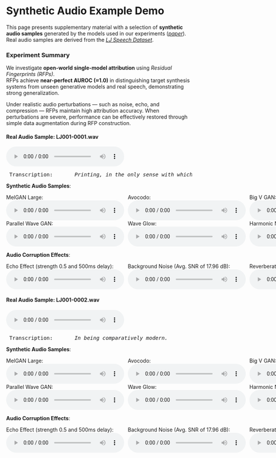 # Synthetic Audio Example Demo

This page presents supplementary material with a selection of **synthetic audio samples** generated by the models used in our experiments ([*paper*](https://github.com/blindconf/fingerprint/)).  
Real audio samples are derived from the [*LJ Speech Dataset*](https://keithito.com/LJ-Speech-Dataset/).

### Experiment Summary
We investigate **open-world single-model attribution** using *Residual Fingerprints (RFPs)*.  
RFPs achieve **near-perfect AUROC (≈1.0)** in distinguishing target synthesis systems from unseen generative models and real speech, demonstrating strong generalization.

Under realistic audio perturbations — such as noise, echo, and compression — RFPs maintain high attribution accuracy.
When perturbations are severe, performance can be effectively restored through simple data augmentation during RFP construction.

#### Real Audio Sample: LJ001-0001.wav
<audio style="width:320px" controls="controls">
	<source src="audio_clips/real_LJ001-0001" type="audio/wav" />
</audio>

<pre> Transcription:       <em>Printing, in the only sense with which we are at present concerned, differs from most if not from all the arts and crafts represented in the Exhibition.</em>
</pre>

**Synthetic Audio Samples**:
<div style="display: flex; gap: 10px;">
    <div>
        <span>MelGAN Large:</span>
        <audio style="width:320px" controls="controls">
            <source src="audio_clips/mg_l_LJ001-0001" type="audio/wav" />
        </audio>
    </div>
    <div>
        <span>Avocodo:</span>
        <audio style="width:320px" controls="controls">
            <source src="audio_clips/avo_LJ001-0001" type="audio/wav" />
        </audio>
    </div>
    <div>
        <span>Big V GAN:</span>
        <audio style="width:320px" controls="controls">
            <source src="audio_clips/bvg_LJ001-0001" type="audio/wav" />
        </audio>
    </div>
    <div>
        <span>HiFi GAN:</span>
        <audio style="width:320px" controls="controls">
            <source src="audio_clips/hf_g_LJ001-0001" type="audio/wav" />
        </audio>
    </div>
    <div>
        <span>Multi-band MelGAN:</span>
        <audio style="width:320px" controls="controls">
            <source src="audio_clips/mb_mg_LJ001-0001" type="audio/wav" />
        </audio>
    </div>
</div>

<div style="display: flex; gap: 10px;">
    <div>
        <span>Parallel Wave GAN:</span>
        <audio style="width:320px" controls="controls">
            <source src="audio_clips/pwg_LJ001-0001" type="audio/wav" />
        </audio>
    </div>
    <div>
        <span>Wave Glow:</span>
        <audio style="width:320px" controls="controls">
            <source src="audio_clips/waveglow_LJ001-0001" type="audio/wav" />
        </audio>
    </div>
    <div>
        <span>Harmonic Noise source Filter:</span>
        <audio style="width:320px" controls="controls">
            <source src="audio_clips/hnsf_LJ001-0001" type="audio/wav" />
        </audio>
    </div>
    <div>
        <span>Fast Diff:</span>
        <audio style="width:320px" controls="controls">
            <source src="audio_clips/fastdiff_LJ001-0001" type="audio/wav" />
        </audio>
    </div>
    <div>
        <span>Pro Diff:</span>
        <audio style="width:320px" controls="controls">
            <source src="audio_clips/pro_diff_LJ001-0001" type="audio/wav" />
        </audio>
    </div>
</div>

**Audio Corruption Effects**:
<div style="display: flex; gap: 10px;">
    <div>
        <span>Echo Effect (strength 0.5 and 500ms delay):</span>
        <audio style="width:320px" controls="controls">
            <source src="audio_clips/LJ001-0001_05_100" type="audio/wav" />
        </audio>
    </div>
    <div>
        <span>Background Noise (Avg. SNR of 17.96 dB):</span>
        <audio style="width:320px" controls="controls">
            <source src="audio_clips/LJ001-0001_noise_20" type="audio/wav" />
        </audio>
    </div>
    <div>
        <span>Reverberation:</span>
        <audio style="width:320px" controls="controls">
            <source src="audio_clips/LJ001-0001_reberb_typ1" type="audio/wav" />
        </audio>
    </div>
    <div>
        <span>MP3 Compression:</span>
        <audio style="width:320px" controls="controls">
            <source src="audio_clips/LJ001-0001_mp3" type="audio/wav" />
        </audio>
    </div>
</div>

#### Real Audio Sample: LJ001-0002.wav
<audio style="width:320px" controls="controls">
	<source src="audio_clips/real_LJ001-0002" type="audio/wav" />
</audio>

<pre> Transcription:       <em>In being comparatively modern.</em>
</pre>

**Synthetic Audio Samples**:
<div style="display: flex; gap: 10px;">
    <div>
        <span>MelGAN Large:</span>
        <audio style="width:320px" controls="controls">
            <source src="audio_clips/mg_l_LJ001-0002" type="audio/wav" />
        </audio>
    </div>
    <div>
        <span>Avocodo:</span>
        <audio style="width:320px" controls="controls">
            <source src="audio_clips/avo_LJ001-0002" type="audio/wav" />
        </audio>
    </div>
    <div>
        <span>Big V GAN:</span>
        <audio style="width:320px" controls="controls">
            <source src="audio_clips/bvg_LJ001-0002" type="audio/wav" />
        </audio>
    </div>
    <div>
        <span>HiFi GAN:</span>
        <audio style="width:320px" controls="controls">
            <source src="audio_clips/hf_g_LJ001-0002" type="audio/wav" />
        </audio>
    </div>
    <div>
        <span>Multi-band MelGAN:</span>
        <audio style="width:320px" controls="controls">
            <source src="audio_clips/mb_mg_LJ001-0002" type="audio/wav" />
        </audio>
    </div>
</div>

<div style="display: flex; gap: 10px;">
    <div>
        <span>Parallel Wave GAN:</span>
        <audio style="width:320px" controls="controls">
            <source src="audio_clips/pwg_LJ001-0002" type="audio/wav" />
        </audio>
    </div>
    <div>
        <span>Wave Glow:</span>
        <audio style="width:320px" controls="controls">
            <source src="audio_clips/waveglow_LJ001-0002" type="audio/wav" />
        </audio>
    </div>
    <div>
        <span>Harmonic Noise Source Filter:</span>
        <audio style="width:320px" controls="controls">
            <source src="audio_clips/hnsf_LJ001-0002" type="audio/wav" />
        </audio>
    </div>
    <div>
        <span>Fast Diff:</span>
        <audio style="width:320px" controls="controls">
            <source src="audio_clips/fastdiff_LJ001-0002" type="audio/wav" />
        </audio>
    </div>
    <div>
        <span>Pro Diff:</span>
        <audio style="width:320px" controls="controls">
            <source src="audio_clips/pro_diff_LJ001-0002" type="audio/wav" />
        </audio>
    </div>
</div>

**Audio Corruption Effects**:
<div style="display: flex; gap: 10px;">
    <div>
        <span>Echo Effect (strength 0.5 and 500ms delay):</span>
        <audio style="width:320px" controls="controls">
            <source src="audio_clips/LJ001-0002_05_100" type="audio/wav" />
        </audio>
    </div>
    <div>
        <span>Background Noise (Avg. SNR of 17.96 dB):</span>
        <audio style="width:320px" controls="controls">
            <source src="audio_clips/LJ001-0002_noise_20" type="audio/wav" />
        </audio>
    </div>
    <div>
        <span>Reverberation:</span>
        <audio style="width:320px" controls="controls">
            <source src="audio_clips/LJ001-0002_reverb_typ1" type="audio/wav" />
        </audio>
    </div>
    <div>
        <span>MP3 Compression:</span>
        <audio style="width:320px" controls="controls">
            <source src="audio_clips/LJ001-0002_mp3" type="audio/wav" />
        </audio>
    </div>
</div>
